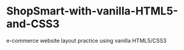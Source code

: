 # ShopSmart-with-vanilla-HTML5-and-CSS3
 e-commerce website layout practice using vanilla HTML5/CSS3
